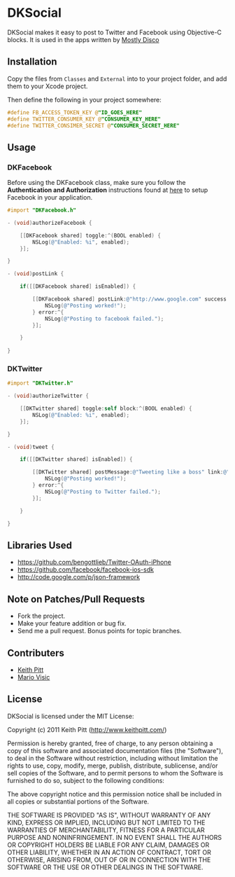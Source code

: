 # DKSocial

DKSocial makes it easy to post to Twitter and Facebook using Objective-C blocks.
It is used in the apps written by [Mostly Disco](http://www.mostlydisco.com)

## Installation

Copy the files from `Classes` and `External` into to your project folder, and add them to your Xcode project.

Then define the following in your project somewhere:

```objective-c
#define FB_ACCESS_TOKEN_KEY @"ID_GOES_HERE"
#define TWITTER_CONSUMER_KEY @"CONSUMER_KEY_HERE"
#define TWITTER_CONSIMER_SECRET @"CONSUMER_SECRET_HERE"
```

## Usage

### DKFacebook

Before using the DKFacebook class, make sure you follow the 
**Authentication and Authorization** instructions found at
[here](https://github.com/facebook/facebook-ios-sdk) to setup
Facebook in your application.

```objective-c
#import "DKFacebook.h"

- (void)authorizeFacebook {

    [[DKFacebook shared] toggle:^(BOOL enabled) {
        NSLog(@"Enabled: %i", enabled);        
    }];

}

- (void)postLink {

    if([[DKFacebook shared] isEnabled]) {

        [[DKFacebook shared] postLink:@"http://www.google.com" success:^{
            NSLog(@"Posting worked!");
        } error:^{
            NSLog(@"Posting to facebook failed.");
        }];

    }
    
}
```

### DKTwitter

```objective-c
#import "DKTwitter.h"

- (void)authorizeTwitter {

    [[DKTwitter shared] toggle:self block:^(BOOL enabled) {
        NSLog(@"Enabled: %i", enabled);
    }];

}

- (void)tweet {

    if([[DKTwitter shared] isEnabled]) {

        [[DKTwitter shared] postMessage:@"Tweeting like a boss" link:@"http://www.google.com" success:^{
            NSLog(@"Posting worked!");
        } error:^{
            NSLog(@"Posting to Twitter failed.");
        }];

    }

}
```

## Libraries Used

* https://github.com/bengottlieb/Twitter-OAuth-iPhone
* https://github.com/facebook/facebook-ios-sdk
* http://code.google.com/p/json-framework

## Note on Patches/Pull Requests

* Fork the project.
* Make your feature addition or bug fix.
* Send me a pull request. Bonus points for topic branches.

## Contributers

* [Keith Pitt](http://www.keithpitt.com)
* [Mario Visic](http://www.mariovisic.com)

## License

DKSocial is licensed under the MIT License:

  Copyright (c) 2011 Keith Pitt (http://www.keithpitt.com/)

  Permission is hereby granted, free of charge, to any person obtaining a copy
  of this software and associated documentation files (the "Software"), to deal
  in the Software without restriction, including without limitation the rights
  to use, copy, modify, merge, publish, distribute, sublicense, and/or sell
  copies of the Software, and to permit persons to whom the Software is
  furnished to do so, subject to the following conditions:

  The above copyright notice and this permission notice shall be included in
  all copies or substantial portions of the Software.

  THE SOFTWARE IS PROVIDED "AS IS", WITHOUT WARRANTY OF ANY KIND, EXPRESS OR
  IMPLIED, INCLUDING BUT NOT LIMITED TO THE WARRANTIES OF MERCHANTABILITY,
  FITNESS FOR A PARTICULAR PURPOSE AND NONINFRINGEMENT. IN NO EVENT SHALL THE
  AUTHORS OR COPYRIGHT HOLDERS BE LIABLE FOR ANY CLAIM, DAMAGES OR OTHER
  LIABILITY, WHETHER IN AN ACTION OF CONTRACT, TORT OR OTHERWISE, ARISING FROM,
  OUT OF OR IN CONNECTION WITH THE SOFTWARE OR THE USE OR OTHER DEALINGS IN
  THE SOFTWARE.

[DKFacebook.h]: https://github.com/keithpitt/DKSocial/blob/master/Classes/DKFacebook/DKFacebook.h
[DKTwitter.h]: https://github.com/keithpitt/DKSocial/blob/master/Classes/DKTwitter/DKTwitter.h
